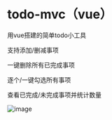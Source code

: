 # todo-mvc（vue）
用vue搭建的简单todo小工具

支持添加/删减事项

一键删除所有已完成事项

逐个/一键勾选所有事项

查看已完成/未完成事项并统计数量


![image](https://github.com/user-attachments/assets/b9441b98-3ae5-4407-b34e-7dc0d326ef9a)

